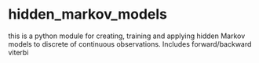 hidden_markov_models
====================

this is a python module for creating, training and applying hidden Markov models to discrete of continuous observations.  Includes forward/backward viterbi
